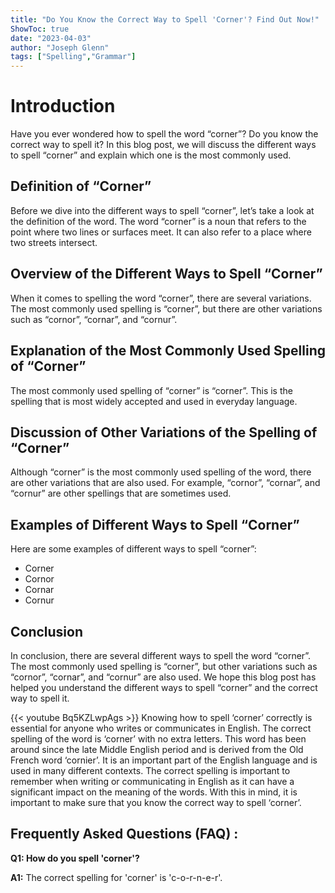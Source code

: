 ```yaml
---
title: "Do You Know the Correct Way to Spell 'Corner'? Find Out Now!"
ShowToc: true 
date: "2023-04-03"
author: "Joseph Glenn" 
tags: ["Spelling","Grammar"]
---
```

# Introduction

Have you ever wondered how to spell the word “corner”? Do you know the correct way to spell it? In this blog post, we will discuss the different ways to spell “corner” and explain which one is the most commonly used. 

## Definition of “Corner”

Before we dive into the different ways to spell “corner”, let’s take a look at the definition of the word. The word “corner” is a noun that refers to the point where two lines or surfaces meet. It can also refer to a place where two streets intersect.

## Overview of the Different Ways to Spell “Corner”

When it comes to spelling the word “corner”, there are several variations. The most commonly used spelling is “corner”, but there are other variations such as “cornor”, “cornar”, and “cornur”. 

## Explanation of the Most Commonly Used Spelling of “Corner”

The most commonly used spelling of “corner” is “corner”. This is the spelling that is most widely accepted and used in everyday language. 

## Discussion of Other Variations of the Spelling of “Corner”

Although “corner” is the most commonly used spelling of the word, there are other variations that are also used. For example, “cornor”, “cornar”, and “cornur” are other spellings that are sometimes used. 

## Examples of Different Ways to Spell “Corner”

Here are some examples of different ways to spell “corner”:

- Corner
- Cornor
- Cornar
- Cornur

## Conclusion

In conclusion, there are several different ways to spell the word “corner”. The most commonly used spelling is “corner”, but other variations such as “cornor”, “cornar”, and “cornur” are also used. We hope this blog post has helped you understand the different ways to spell “corner” and the correct way to spell it.

{{< youtube Bq5KZLwpAgs >}} 
Knowing how to spell ‘corner’ correctly is essential for anyone who writes or communicates in English. The correct spelling of the word is ‘corner’ with no extra letters. This word has been around since the late Middle English period and is derived from the Old French word ‘cornier’. It is an important part of the English language and is used in many different contexts. The correct spelling is important to remember when writing or communicating in English as it can have a significant impact on the meaning of the words. With this in mind, it is important to make sure that you know the correct way to spell ‘corner’.

## Frequently Asked Questions (FAQ) :
**Q1: How do you spell 'corner'?**

**A1:** The correct spelling for 'corner' is 'c-o-r-n-e-r'.






